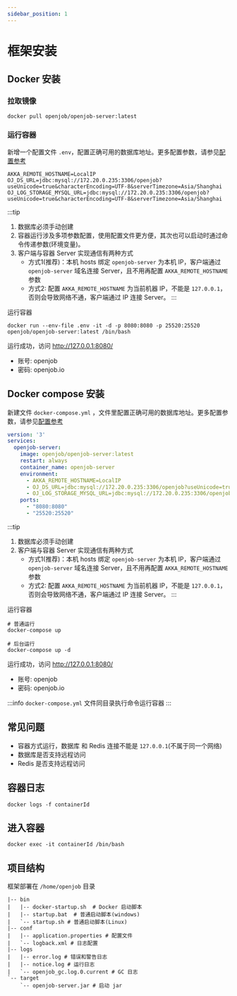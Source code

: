 ```yaml
---
sidebar_position: 1
---
```


# 框架安装

## Docker 安装

### 拉取镜像

```shell
docker pull openjob/openjob-server:latest
```

### 运行容器

新增一个配置文件 `.env`，配置正确可用的数据库地址。更多配置参数，请参见[配置参考](/docs/developer-guide/config-reference/server)

```shell
AKKA_REMOTE_HOSTNAME=LocalIP
OJ_DS_URL=jdbc:mysql://172.20.0.235:3306/openjob?useUnicode=true&characterEncoding=UTF-8&serverTimezone=Asia/Shanghai
OJ_LOG_STORAGE_MYSQL_URL=jdbc:mysql://172.20.0.235:3306/openjob?useUnicode=true&characterEncoding=UTF-8&serverTimezone=Asia/Shanghai
```

:::tip
1. 数据库必须手动创建
2. 容器运行涉及多项参数配置，使用配置文件更方便，其次也可以启动时通过命令传递参数(环境变量)。
3. 客户端与容器 Server 实现通信有两种方式
    - 方式1(推荐)：本机 hosts 绑定 `openjob-server` 为本机 IP，客户端通过 `openjob-server` 域名连接 Server，且不用再配置 `AKKA_REMOTE_HOSTNAME` 参数
    - 方式2: 配置 `AKKA_REMOTE_HOSTNAME` 为当前机器 IP，不能是 `127.0.0.1`，否则会导致网络不通，客户端通过 IP 连接 Server。
:::

运行容器

```shell
docker run --env-file .env -it -d -p 8080:8080 -p 25520:25520 openjob/openjob-server:latest /bin/bash
```

运行成功，访问 http://127.0.0.1:8080/
- 账号: openjob
- 密码: openjob.io

## Docker compose 安装

新建文件 `docker-compose.yml`
，文件里配置正确可用的数据库地址。更多配置参数，请参见[配置参考](/docs/developer-guide/config-reference/server)

```yaml
version: '3'
services:
  openjob-server:
    image: openjob/openjob-server:latest
    restart: always
    container_name: openjob-server
    environment:
      - AKKA_REMOTE_HOSTNAME=LocalIP
      - OJ_DS_URL=jdbc:mysql://172.20.0.235:3306/openjob?useUnicode=true&characterEncoding=UTF-8&serverTimezone=Asia/Shanghai
      - OJ_LOG_STORAGE_MYSQL_URL=jdbc:mysql://172.20.0.235:3306/openjob?useUnicode=true&characterEncoding=UTF-8&serverTimezone=Asia/Shanghai
    ports:
      - "8080:8080"
      - "25520:25520"
```
:::tip
1. 数据库必须手动创建
2. 客户端与容器 Server 实现通信有两种方式
    - 方式1(推荐)：本机 hosts 绑定 `openjob-server` 为本机 IP，客户端通过 `openjob-server` 域名连接 Server，且不用再配置 `AKKA_REMOTE_HOSTNAME` 参数
    - 方式2: 配置 `AKKA_REMOTE_HOSTNAME` 为当前机器 IP，不能是 `127.0.0.1`，否则会导致网络不通，客户端通过 IP 连接 Server。
:::


运行容器

```shell
# 普通运行
docker-compose up

# 后台运行
docker-compose up -d
```

运行成功，访问 http://127.0.0.1:8080/
- 账号: openjob
- 密码: openjob.io

:::info
`docker-compose.yml` 文件同目录执行命令运行容器
:::

## 常见问题

- 容器方式运行，数据库 和 Redis 连接不能是 `127.0.0.1`(不属于同一个网络)
- 数据库是否支持远程访问
- Redis 是否支持远程访问

## 容器日志

```shell
docker logs -f containerId
```

## 进入容器

```shell
docker exec -it containerId /bin/bash
```

## 项目结构

框架部署在 `/home/openjob` 目录

```shell
|-- bin
|   |-- docker-startup.sh  # Docker 启动脚本
|   |-- startup.bat  # 普通启动脚本(windows)
|   `-- startup.sh # 普通启动脚本(Linux)
|-- conf
|   |-- application.properties # 配置文件
|   `-- logback.xml # 日志配置
|-- logs
|   |-- error.log # 错误和警告日志
|   |-- notice.log # 运行日志
|   `-- openjob_gc.log.0.current # GC 日志
`-- target
    `-- openjob-server.jar # 启动 jar
```